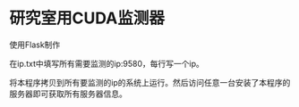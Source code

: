 # 研究室用CUDA监测器

使用Flask制作

在ip.txt中填写所有需要监测的ip:9580，每行写一个ip。

将本程序拷贝到所有要监测的ip的系统上运行。然后访问任意一台安装了本程序的服务器即可获取所有服务器信息。
